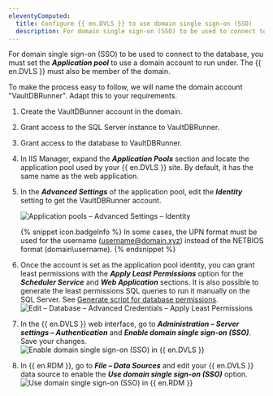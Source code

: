 ```yaml
---
eleventyComputed:
  title: Configure {{ en.DVLS }} to use domain single sign-on (SSO)
  description: For domain single sign-on (SSO) to be used to connect to the database, you must set the Application pool to use a domain account to run under.
---
```

For domain single sign-on (SSO) to be used to connect to the database, you must set the ***Application pool*** to use a domain account to run under. The {{ en.DVLS }} must also be member of the domain.

To make the process easy to follow, we will name the domain account "VaultDBRunner". Adapt this to your requirements.

1. Create the VaultDBunner account in the domain.
1. Grant access to the SQL Server instance to VaultDBRunner.
1. Grant access to the database to VaultDBRunner.
1. In IIS Manager, expand the ***Application Pools*** section and locate the application pool used by your {{ en.DVLS }} site. By default, it has the same name as the web application.
1. In the ***Advanced Settings*** of the application pool, edit the ***Identity*** setting to get the VaultDBRunner account.  

   ![Application pools – Advanced Settings – Identity](https://webdevolutions.azureedge.net/docs/en/kb/KB2368.png)  

   {% snippet icon.badgeInfo %}
   In some cases, the UPN format must be used for the username (username@domain.xyz) instead of the NETBIOS format (domain\username).
   {% endsnippet %}

1. Once the account is set as the application pool identity, you can grant least permissions with the ***Apply Least Permissions*** option for the ***Scheduler Service*** and ***Web Application*** sections. It is also possible to generate the least permissions SQL queries to run it manually on the SQL Server. See [Generate script for database permissions](/kb/devolutions-server/knowledge-base/generate-script-database-permissions/).  
![Edit – Database – Advanced Credentials – Apply Least Permissions](https://webdevolutions.azureedge.net/docs/en/kb/KB2369.png) 

1. In the {{ en.DVLS }} web interface, go to ***Administration – Server settings – Authentication*** and ***Enable domain single sign-on (SSO)***. Save your changes.
![Enable domain single sign-on (SSO) in {{ en.DVLS }}](https://webdevolutions.azureedge.net/docs/en/kb/KB2376.png)

1. In {{ en.RDM }}, go to ***File – Data Sources*** and edit your {{ en.DVLS }} data source to enable the ***Use domain single sign-on (SSO)*** option.
![Use domain single sign-on (SSO) in {{ en.RDM }}](https://webdevolutions.azureedge.net/docs/en/kb/KB2367.png)
